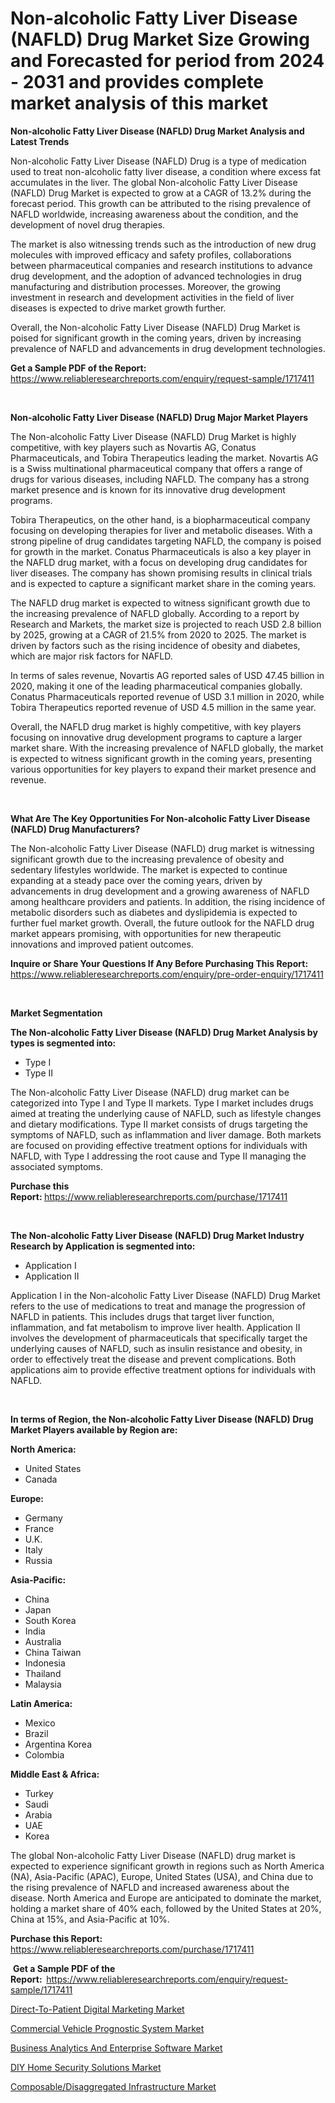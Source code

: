 <p><h1>Non-alcoholic Fatty Liver Disease (NAFLD) Drug Market Size Growing and Forecasted for period from 2024 - 2031 and provides complete market analysis of this market</h1></p><p><strong>Non-alcoholic Fatty Liver Disease (NAFLD) Drug Market Analysis and Latest Trends</strong></p>
<p><p>Non-alcoholic Fatty Liver Disease (NAFLD) Drug is a type of medication used to treat non-alcoholic fatty liver disease, a condition where excess fat accumulates in the liver. The global Non-alcoholic Fatty Liver Disease (NAFLD) Drug Market is expected to grow at a CAGR of 13.2% during the forecast period. This growth can be attributed to the rising prevalence of NAFLD worldwide, increasing awareness about the condition, and the development of novel drug therapies.</p><p>The market is also witnessing trends such as the introduction of new drug molecules with improved efficacy and safety profiles, collaborations between pharmaceutical companies and research institutions to advance drug development, and the adoption of advanced technologies in drug manufacturing and distribution processes. Moreover, the growing investment in research and development activities in the field of liver diseases is expected to drive market growth further.</p><p>Overall, the Non-alcoholic Fatty Liver Disease (NAFLD) Drug Market is poised for significant growth in the coming years, driven by increasing prevalence of NAFLD and advancements in drug development technologies.</p></p>
<p><strong>Get a Sample PDF of the Report:&nbsp;</strong> <a href="https://www.reliableresearchreports.com/enquiry/request-sample/1717411">https://www.reliableresearchreports.com/enquiry/request-sample/1717411</a></p>
<p>&nbsp;</p>
<p><strong>Non-alcoholic Fatty Liver Disease (NAFLD) Drug Major Market Players</strong></p>
<p><p>The Non-alcoholic Fatty Liver Disease (NAFLD) Drug Market is highly competitive, with key players such as Novartis AG, Conatus Pharmaceuticals, and Tobira Therapeutics leading the market. Novartis AG is a Swiss multinational pharmaceutical company that offers a range of drugs for various diseases, including NAFLD. The company has a strong market presence and is known for its innovative drug development programs.</p><p>Tobira Therapeutics, on the other hand, is a biopharmaceutical company focusing on developing therapies for liver and metabolic diseases. With a strong pipeline of drug candidates targeting NAFLD, the company is poised for growth in the market. Conatus Pharmaceuticals is also a key player in the NAFLD drug market, with a focus on developing drug candidates for liver diseases. The company has shown promising results in clinical trials and is expected to capture a significant market share in the coming years.</p><p>The NAFLD drug market is expected to witness significant growth due to the increasing prevalence of NAFLD globally. According to a report by Research and Markets, the market size is projected to reach USD 2.8 billion by 2025, growing at a CAGR of 21.5% from 2020 to 2025. The market is driven by factors such as the rising incidence of obesity and diabetes, which are major risk factors for NAFLD.</p><p>In terms of sales revenue, Novartis AG reported sales of USD 47.45 billion in 2020, making it one of the leading pharmaceutical companies globally. Conatus Pharmaceuticals reported revenue of USD 3.1 million in 2020, while Tobira Therapeutics reported revenue of USD 4.5 million in the same year.</p><p>Overall, the NAFLD drug market is highly competitive, with key players focusing on innovative drug development programs to capture a larger market share. With the increasing prevalence of NAFLD globally, the market is expected to witness significant growth in the coming years, presenting various opportunities for key players to expand their market presence and revenue.</p></p>
<p>&nbsp;</p>
<p><strong>What Are The Key Opportunities For Non-alcoholic Fatty Liver Disease (NAFLD) Drug Manufacturers?</strong></p>
<p><p>The Non-alcoholic Fatty Liver Disease (NAFLD) drug market is witnessing significant growth due to the increasing prevalence of obesity and sedentary lifestyles worldwide. The market is expected to continue expanding at a steady pace over the coming years, driven by advancements in drug development and a growing awareness of NAFLD among healthcare providers and patients. In addition, the rising incidence of metabolic disorders such as diabetes and dyslipidemia is expected to further fuel market growth. Overall, the future outlook for the NAFLD drug market appears promising, with opportunities for new therapeutic innovations and improved patient outcomes.</p></p>
<p><strong>Inquire or Share Your Questions If Any Before Purchasing This Report:</strong> <a href="https://www.reliableresearchreports.com/enquiry/pre-order-enquiry/1717411">https://www.reliableresearchreports.com/enquiry/pre-order-enquiry/1717411</a></p>
<p>&nbsp;</p>
<p><strong>Market Segmentation</strong></p>
<p><strong>The Non-alcoholic Fatty Liver Disease (NAFLD) Drug Market Analysis by types is segmented into:</strong></p>
<p><ul><li>Type I</li><li>Type II</li></ul></p>
<p><p>The Non-alcoholic Fatty Liver Disease (NAFLD) drug market can be categorized into Type I and Type II markets. Type I market includes drugs aimed at treating the underlying cause of NAFLD, such as lifestyle changes and dietary modifications. Type II market consists of drugs targeting the symptoms of NAFLD, such as inflammation and liver damage. Both markets are focused on providing effective treatment options for individuals with NAFLD, with Type I addressing the root cause and Type II managing the associated symptoms.</p></p>
<p><strong>Purchase this Report:&nbsp;</strong><a href="https://www.reliableresearchreports.com/purchase/1717411">https://www.reliableresearchreports.com/purchase/1717411</a></p>
<p>&nbsp;</p>
<p><strong>The Non-alcoholic Fatty Liver Disease (NAFLD) Drug Market Industry Research by Application is segmented into:</strong></p>
<p><ul><li>Application I</li><li>Application II</li></ul></p>
<p><p>Application I in the Non-alcoholic Fatty Liver Disease (NAFLD) Drug Market refers to the use of medications to treat and manage the progression of NAFLD in patients. This includes drugs that target liver function, inflammation, and fat metabolism to improve liver health. Application II involves the development of pharmaceuticals that specifically target the underlying causes of NAFLD, such as insulin resistance and obesity, in order to effectively treat the disease and prevent complications. Both applications aim to provide effective treatment options for individuals with NAFLD.</p></p>
<p>&nbsp;</p>
<p><strong>In terms of Region, the Non-alcoholic Fatty Liver Disease (NAFLD) Drug Market Players available by Region are:</strong></p>
<p>
    <p> <strong> North America: </strong>
        <ul>
            <li>United States</li>
            <li>Canada</li>
        </ul>
        </p> 
    <p> <strong> Europe: </strong>
        <ul>
            <li>Germany</li>
            <li>France</li>
            <li>U.K.</li>
            <li>Italy</li>
            <li>Russia</li>
        </ul>
        </p> 
    <p> <strong> Asia-Pacific: </strong>
        <ul>
            <li>China</li>
            <li>Japan</li>
            <li>South Korea</li>
            <li>India</li>
            <li>Australia</li>
            <li>China Taiwan</li>
            <li>Indonesia</li>
            <li>Thailand</li>
            <li>Malaysia</li>
        </ul>
        </p> 
    <p> <strong> Latin America: </strong>
        <ul>
            <li>Mexico</li>
            <li>Brazil</li>
            <li>Argentina Korea</li>
            <li>Colombia</li>
        </ul>
        </p> 
    <p> <strong> Middle East & Africa: </strong>
        <ul>
            <li>Turkey</li>
            <li>Saudi</li>
            <li>Arabia</li>
            <li>UAE</li>
            <li>Korea</li>
        </ul>
    </p>
    </p>
<p><p>The global Non-alcoholic Fatty Liver Disease (NAFLD) drug market is expected to experience significant growth in regions such as North America (NA), Asia-Pacific (APAC), Europe, United States (USA), and China due to the rising prevalence of NAFLD and increased awareness about the disease. North America and Europe are anticipated to dominate the market, holding a market share of 40% each, followed by the United States at 20%, China at 15%, and Asia-Pacific at 10%.</p></p>
<p><strong>Purchase this Report: </strong><a href="https://www.reliableresearchreports.com/purchase/1717411">https://www.reliableresearchreports.com/purchase/1717411</a></p>
<p>&nbsp;<strong>Get a Sample PDF of the Report:&nbsp;&nbsp;</strong><a href="https://www.reliableresearchreports.com/enquiry/request-sample/1717411">https://www.reliableresearchreports.com/enquiry/request-sample/1717411</a></p>
<p><strong></strong></p>
<p><p><a href="https://medium.com/@shirleysullivan73/direct-to-patient-digital-marketing-market-competitive-analysis-market-trends-and-forecast-to-b4ed30623083">Direct-To-Patient Digital Marketing Market</a></p><p><a href="https://medium.com/@emmyrolfson8689/commercial-vehicle-prognostic-system-market-furnishes-information-on-market-share-market-trends-febbdad1db7b">Commercial Vehicle Prognostic System Market</a></p><p><a href="https://medium.com/@mildredlawson1937/business-analytics-and-enterprise-software-market-analysis-and-sze-forecasted-for-period-from-2024-571a3d9612f2">Business Analytics And Enterprise Software Market</a></p><p><a href="https://medium.com/@shirleysullivan73/diy-home-security-solutions-market-outlook-industry-overview-and-forecast-2024-to-2031-125d20310d35">DIY Home Security Solutions Market</a></p><p><a href="https://medium.com/@emmyrolfson8689/composable-disaggregated-infrastructure-market-analysis-its-cagr-market-segmentation-and-global-615b5c6c86f2">Composable/Disaggregated Infrastructure Market</a></p></p>